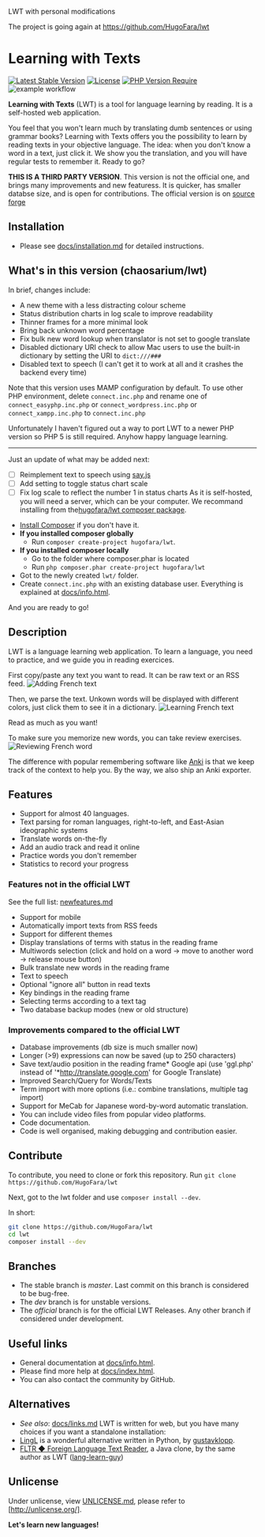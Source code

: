 LWT with personal modifications

The project is going again at https://github.com/HugoFara/lwt
# Learning with Texts
[![Latest Stable Version](https://poser.pugx.org/hugofara/lwt/v)](https://packagist.org/packages/hugofara/lwt)
[![License](https://poser.pugx.org/hugofara/lwt/license)](https://packagist.org/packages/hugofara/lwt) 
[![PHP Version Require](https://poser.pugx.org/hugofara/lwt/require/php)](https://packagist.org/packages/hugofara/lwt)
![example workflow](https://github.com/hugofara/lwt/actions/workflows/php.yml/badge.svg)

**Learning with Texts** (LWT) is a tool for language learning by reading. It is a self-hosted web application.

You feel that you won't learn much by translating dumb sentences or using grammar books? Learning with Texts offers you the possibility to learn by reading texts in your objective language. The idea: when you don't know a word in a text, just click it. We show you the translation, and you will have regular tests to remember it. Ready to go?

**THIS IS A THIRD PARTY VERSION**. This version is not the 
official one, and brings many improvements and new featuress. 
It is quicker, has smaller databse size, 
and is open for contributions. The official version is on 
[source forge](https://sourceforge.net/projects/learning-with-texts)


## Installation
* Please see [docs/installation.md](https://hugofara.github.io/lwt/docs/installation.md) for detailed instructions. 

## What's in this version (chaosarium/lwt)

In brief, changes include:

- A new theme with a less distracting colour scheme
- Status distribution charts in log scale to improve readability
- Thinner frames for a more minimal look
- Bring back unknown word percentage
- Fix bulk new word lookup when translator is not set to google translate
- Disabled dictionary URI check to allow Mac users to use the built-in dictionary by setting the URI to `dict:///###`
- Disabled text to speech (I can't get it to work at all and it crashes the backend every time)

Note that this version uses MAMP configuration by default. To use other PHP environment, delete `connect.inc.php` and rename one of `connect_easyphp.inc.php` or `connect_wordpress.inc.php` or `connect_xampp.inc.php` to `connect.inc.php`

Unfortunately I haven't figured out a way to port LWT to a newer PHP version so PHP 5 is still required. Anyhow happy language learning.

---

Just an update of what may be added next:

- [ ] Reimplement text to speech using [say.js](https://github.com/Marak/say.js/)
- [ ] Add setting to toggle status chart scale
- [ ] Fix log scale to reflect the number 1 in status charts
As it is self-hosted, you will need a server, which can be your computer. We recommand installing from the[hugofara/lwt composer package](https://packagist.org/packages/hugofara/lwt).

* [Install Composer](https://getcomposer.org/download/) if you don't have it.
* **If you installed composer globally**
  * Run ``composer create-project hugofara/lwt``.
* **If you installed composer locally**
  * Go to the folder where composer.phar is located
  * Run ``php composer.phar create-project hugofara/lwt``
* Got to the newly created ``lwt/`` folder. 
* Create ``connect.inc.php`` with an existing database user. Everything is explained at [docs/info.html](https://hugofara.github.io/lwt/docs/info.html).

And you are ready to go!

## Description
LWT is a language learning web application. To learn a language, you 
need to practice, and we guide you in reading exercices.

First copy/paste any text you want to read. It can be raw text or an RSS feed.
![Adding French text](https://github.com/HugoFara/lwt/raw/master/img/05.jpg)

Then, we parse the text. Unkown words will be displayed with different colors,
just click them to see it in a dictionary.
![Learning French text](https://github.com/HugoFara/lwt/raw/master/img/06.jpg)

Read as much as you want! 

To make sure you memorize new words, you can take review exercises.
![Reviewing French word](https://github.com/HugoFara/lwt/raw/master/img/07.jpg)

The difference with popular remembering software like 
[Anki](https://apps.ankiweb.net/) is that we keep track of the 
context to help you. By the way, we also ship 
an Anki exporter.

## Features
* Support for almost 40 languages.
* Text parsing for roman languages, right-to-left,
and East-Asian ideographic systems
* Translate words on-the-fly
* Add an audio track and read it online
* Practice words you don't remember
* Statistics to record your progress

### Features not in the official LWT
See the full list: [newfeatures.md](https://hugofara.github.io/lwt/docs/newfeatures.html)
* Support for mobile
* Automatically import texts from RSS feeds
* Support for different themes
* Display translations of terms with status in the reading frame
* Multiwords selection (click and hold on a word 
→ move to another word → release mouse button)
* Bulk translate new words in the reading frame
* Text to speech
* Optional "ignore all" button in read texts
* Key bindings in the reading frame
* Selecting terms according to a text tag
* Two database backup modes (new or old structure)

### Improvements compared to the official LWT
* Database improvements (db size is much smaller now)
* Longer (>9) expressions can now be saved (up to 250 characters)
* Save text/audio position in the reading frame* Google api 
(use 'ggl.php' instead of '*http://translate.google.com' for Google Translate)
* Improved Search/Query for Words/Texts
* Term import with more options (i.e.: combine translations, multiple tag import)
* Support for MeCab for Japanese word-by-word automatic translation.
* You can include video files from popular video platforms.
* Code documentation.
* Code is well organised, making debugging and contribution easier.

## Contribute
To contribute, you need to clone or fork this repository.
Run ``git clone https://github.com/HugoFara/lwt``

Next, got to the lwt folder and use ``composer install --dev``.

In short:
```bash
git clone https://github.com/HugoFara/lwt
cd lwt
composer install --dev
```

## Branches
* The stable branch is *master*. Last commit on this branch is 
considered to be bug-free. 
* The *dev* branch is for unstable versions.
* The *official* branch is for the official LWT Releases.
Any other branch if considered under development.

## Useful links
* General documentation at [docs/info.html](https://hugofara.github.io/lwt/docs/info.html).
* Please find more help at [docs/index.html](https://hugofara.github.io/lwt/docs/index.html).
* You can also contact the community by GitHub.

## Alternatives
* *See also*: [docs/links.md](https://hugofara.github.io/lwt/docs/links.md)
LWT is written for web, but you have many choices if you want a standalone installation:
* [LingL](https://github.com/gustavklopp/LingL) is a wonderful alternative written in Python, by [gustavklopp](https://github.com/gustavklopp).
* [FLTR ◆ Foreign Language Text Reader](https://sourceforge.net/projects/foreign-language-text-reader/), a Java clone, by the same 
author as LWT ([lang-learn-guy](https://sourceforge.net/u/lang-learn-guy/profile/))

## Unlicense
Under unlicense, view [UNLICENSE.md](UNLICENSE.md), please refer to [http://unlicense.org/].

**Let's learn new languages!**
